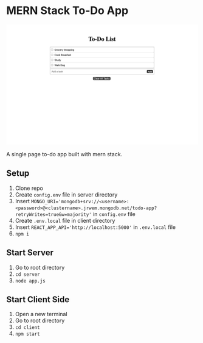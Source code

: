 # MERN Stack To-Do App

![To-DoApp](/client/public/images/screenshot.png)

A single page to-do app built with mern stack.

## Setup

1. Clone repo
2. Create `config.env` file in server directory
3. Insert `MONGO_URI='mongodb+srv://<username>:<password>@<clustername>.jrwem.mongodb.net/todo-app?retryWrites=true&w=majority'` in `config.env` file
4. Create `.env.local` file in client directory
5. Insert `REACT_APP_API='http://localhost:5000'` in `.env.local` file
6. `npm i`

## Start Server

1. Go to root directory
2. `cd server`
3. `node app.js`

## Start Client Side

1. Open a new terminal
2. Go to root directory
3. `cd client`
4. `npm start`
